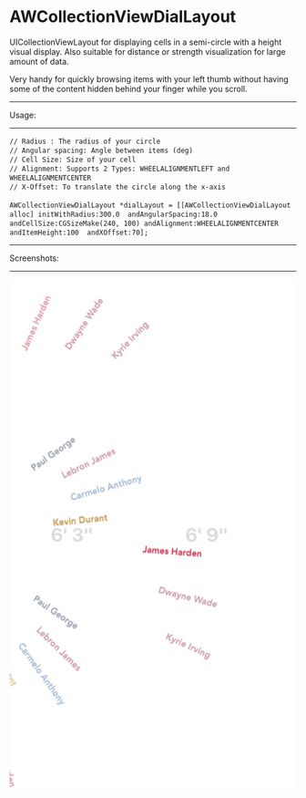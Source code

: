 AWCollectionViewDialLayout
==========================

UICollectionViewLayout for displaying cells in a semi-circle with a height visual display. Also suitable for distance or strength visualization for large amount of data.

Very handy for quickly browsing items with your left thumb without having some of the content hidden behind your finger while you scroll.

* * *
Usage:
* * *
```
// Radius : The radius of your circle
// Angular spacing: Angle between items (deg)
// Cell Size: Size of your cell
// Alignment: Supports 2 Types: WHEELALIGNMENTLEFT and WHEELALIGNMENTCENTER
// X-Offset: To translate the circle along the x-axis

AWCollectionViewDialLayout *dialLayout = [[AWCollectionViewDialLayout alloc] initWithRadius:300.0  andAngularSpacing:18.0 andCellSize:CGSizeMake(240, 100) andAlignment:WHEELALIGNMENTCENTER andItemHeight:100  andXOffset:70];
```

* * *
Screenshots:
* * *
![Screenshot 1](https://github.com/billypchan/AWCollectionViewDialLayout/blob/master/AWCollectionViewDialLayoutDemo/awcollectionviewdiallayout_Height.png)

